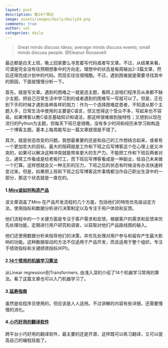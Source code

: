 ```yaml
---
layout: post
description: 第24个周记
image: assets/images/daily/daily24.png
commnets: true
author: sal
categories: daily
---
```


> Great minds discuss ideas; average minds discuss events; small minds discuss people. @Eleanor Roosevelt

最近都是白天上班，晚上回家要么寻思着写代码或者写文章。不过，从结果来看，可谓是完全没有往预期想象中的方向走。理想中的状态是每周输出2-3篇文章，然后还得完成计划中的代码。而现实往往很残酷。不过，遇到困难就是需要寻找其中的原因，下面就慢慢分析一下。

首先，就是写文章。遇到的困难之一就是选主题，看网上说咱们程序员从来都不缺少主题。把自己日常生活中学习到的或者遇到的困难写一写就可以了。但是，正在到下手的时候才遇到各种各样的阻力：作为一个选择困难症患者，不知道从那个主题入手，日常生活中使用的主要是C语言，但又觉得这个受众不多，写起来也不容易。如果博客以教C语言基础知识和语法，那这样很难做到独特性；又想到以现在流行的Python为主题，但每天下班已是很晚，没有多少时间和经历来学习和构造一个博客主题。基本上每周能写出一篇文章就很是不错了。

其次，就是状态改变的问题。我想最重要的还是和自己的工作想结合起来，或者有一个更加宏大的目标。最大的阻碍就是工作和下班之后写博客这个在心理上是又冲突的，如果可以解决这种冲突就能带来更大的生产力。不能把工作和下班后两者对立。通常工作看成是给老板打工，而下班后写博客看成是一种副业，给自己未来做一个打算。这样想就会又一种无形的压力，下班之后的状态有时候没有办法快速转变过来。但是，如果把上班和下班之后写博客这件事情都当作自己职业生涯中的一部分，那这个状态就是一直在的。

#### 1.[Miro谈如何构造产品](https://www.lennysnewsletter.com/p/how-miro-builds-product)
该文章涵盖了Miro 在产品开发流程的几个方面，包括他们的特性优先级设定方法，使用指标和数据分析进行决策制定以及专注于用户体验和反馈。

他们流程中的一个关键方面是专注于客户需求和反馈。根据客户的需求和反馈来优先处理功能，定期进行用户研究和调查，以获取对他们产品路线图的输入。

他们还使用数据分析来指导他们的决策，并优先处理对用户参与和留存产生最大影响的功能。这种数据驱动的方法不仅适用于产品开发，而且适用于整个组织，专注于绩效指标和关键绩效指标(KPI)。

#### 2.[14个常用的机器学习算法](https://www.infoworld.com/article/3695208/14-popular-ai-algorithms-and-their-uses.html#tk.rss_machinelearning)
从Linear regression到Transformers, 由浅入深的介绍了14个机器学习常用的算法。看了这篇文章也可以入门机器学习了。

#### 3.[延寿指南](https://github.com/geekan/HowToLiveLonger)
虽然是给程序员使用的，但应该是人人适用。不过讲解的内容有些详细，还需要慢慢的消化。

#### 4.[小巧好用的翻译软件](https://github.com/pot-app/pot-desktop)
跨平台小巧好用的翻译软件，最主要的还是开源，这样既可以练习翻译，又可以提高自己的编程技能了。
